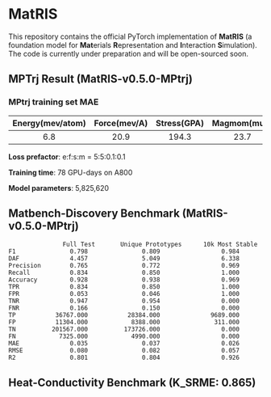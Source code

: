 # MatRIS
This repository contains the official PyTorch implementation of **MatRIS** (a foundation model for **Mat**erials **R**epresentation and **I**nteraction **S**imulation). 
The code is currently under preparation and will be open-sourced soon.

## MPTrj Result (MatRIS-v0.5.0-MPtrj)
### MPtrj training set MAE
| Energy(mev/atom) | Force(mev/A) | Stress(GPA) | Magmom(muB)|
|:--------:|:--------:|:--------:|:--------:|
|    6.8   |   20.9   |   194.3  |   23.7   |

**Loss prefactor**: e:f:s:m = 5:5:0.1:0.1

**Training time**: 78 GPU-days on A800 

**Model parameters**: 5,825,620

## Matbench-Discovery Benchmark (MatRIS-v0.5.0-MPtrj)
```
               Full Test       Unique Prototypes      10k Most Stable
F1               0.798               0.809                 0.984
DAF              4.457               5.049                 6.338
Precision        0.765               0.772                 0.969
Recall           0.834               0.850                 1.000
Accuracy         0.928               0.938                 0.969
TPR              0.834               0.850                 1.000
FPR              0.053               0.046                 1.000
TNR              0.947               0.954                 0.000
FNR              0.166               0.150                 0.000
TP           36767.000           28384.000              9689.000
FP           11304.000            8388.000               311.000
TN          201567.000          173726.000                 0.000
FN            7325.000            4990.000                 0.000
MAE              0.035               0.037                 0.026
RMSE             0.080               0.082                 0.057
R2               0.801               0.804                 0.926
```

##  Heat-Conductivity Benchmark (K_SRME: 0.865)
